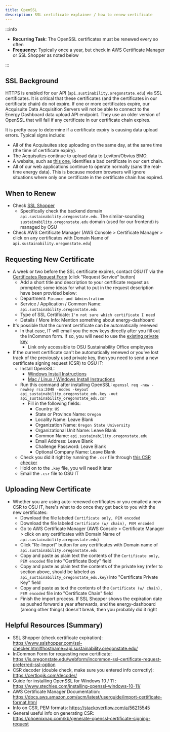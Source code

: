 ```yaml
---
title: OpenSSL
description: SSL certificate explainer / how to renew certificate
---
```


:::info

- **Recurring Task**: The OpenSSL certificates must be renewed every so often
- **Frequency**: Typically once a year, but check in AWS Certificate Manager or SSL Shopper as noted below

:::

## SSL Background

HTTPS is enabled for our API (`api.sustinability.oregonstate.edu`) via SSL certificates. It is critical that these certificates (and the certificates in our certificate chain) do not expire. If one or more certificates expire, our Acquisuite Data Acquisition Servers will not be able to connect to the Energy Dashboard data upload API endpoint. They use an older version of OpenSSL that will fail if any certificate in our certificate chain expires.

It is pretty easy to determine if a certificate expiry is causing data upload errors. Typical signs include:

- All of the Acquisuites stop uploading on the same day, at the same time (the time of certificate expiry).
- The Acquisuites continue to upload data to Leviton/Obvius BMO.
- A website, such as [this one](https://www.sslshopper.com/ssl-checker.html#hostname=api.sustainability.oregonstate.edu/), identifies a bad certificate in our cert chain.
- All of our web applications continue to operate normally (sans the real-time energy data). This is because modern browsers will ignore situations where only one certificate in the certificate chain has expired.

## When to Renew

- Check [SSL Shopper](https://www.sslshopper.com/ssl-checker.html#hostname=api.sustainability.oregonstate.edu/)
  - Specifically check the backend domain `api.sustainability.oregonstate.edu`. The similar-sounding `sustainability.oregonstate.edu` domain (used for our frontend) is managed by OSU
- Check AWS Certificate Manager (AWS Console > Certificate Manager > click on any certificates with Domain Name of `api.sustainability.oregonstate.edu`)

## Requesting New Certificate

- A week or two before the SSL certificate expires, contact OSU IT via the [Certificates Request Form](https://oregonstate.teamdynamix.com/TDClient/1935/Portal/Requests/ServiceDet?ID=25521) (click "Request Service" button)
  - Add a short title and description to your certificate request as prompted; some ideas for what to put in the request description have been provided below:
  - Department: `Finance and Adminstration`
  - Service / Application / Common Name: `api.sustainability.oregonstate.edu`
  - Type of SSL Certificate: `I'm not sure which certificate I need`
  - Details / More Info: Mention something about energy-dashboard
- It's possible that the current certificate can be automatically renewed
  - In that case, IT will email you the new keys directly after you fill out the InCommon form. If so, you will need to use the [existing private key](https://drive.google.com/file/d/1GjjDfHcr4b3ADE1rZ9QH72joQaiH7uvM/view?usp=drive_link)
    - Link only accessible to OSU Sustainability Office employees
- If the current certificate can't be automatically renewed or you've lost track of the previously used private key, then you need to send a new certificate signing request (CSR) to OSU IT:
  - Install OpenSSL:
    - [Windows Install Instructions](https://www.stechies.com/installing-openssl-windows-10-11/)
    - [Mac / Linux / Windows Install Instructions](https://blog.devolutions.net/2020/09/tutorial-manually-installing-openssl-on-windows-linux-macos/)
  - Run this command after installing OpenSSL: `openssl req -new -newkey rsa:2048 -nodes -keyout api_sustainability_oregonstate_edu.key -out api_sustainability_oregonstate_edu.csr`
    - Fill in the following fields:
      - Country: `US`
      - State or Province Name: `Oregon`
      - Locality Name: Leave Blank
      - Organization Name: `Oregon State University`
      - Organizational Unit Name: Leave Blank
      - Common Name: `api.sustainability.oregonstate.edu`
      - Email Address: Leave Blank
      - Challenge Password: Leave Blank
      - Optional Company Name: Leave Blank
  - Check you did it right by running the `.csr` file through [this CSR checker](https://certlogik.com/decoder/)
  - Hold on to the `.key` file, you will need it later
  - Email the `.csr` file to OSU IT

## Uploading New Certificate

- Whether you are using auto-renewed certificates or you emailed a new CSR to OSU IT, here's what to do once they get back to you with the new certificates:
  - Download the file labeled `Certificate only, PEM encoded`
  - Download the file labeled `Certificate (w/ chain), PEM encoded`
  - Go to AWS Certificate Manager (AWS Console > Certificate Manager > click on any certificates with Domain Name of `api.sustainability.oregonstate.edu`)
  - Click "Re-Import" button for any certificates with Domain name of `api.sustainability.oregonstate.edu`
  - Copy and paste as plain text the contents of the `Certificate only, PEM encoded` file into "Certificate Body" field
  - Copy and paste as plain text the contents of the private key (refer to section above, should be labeled as `api_sustainability_oregonstate_edu.key`) into "Certificate Private Key" field
  - Copy and paste as text the contents of the `Certificate (w/ chain), PEM encoded` file into "Certificate Chain" field
  - Finish the import process. If SSL Shopper shows the expiration date as pushed forward a year afterwards, and the energy-dashboard (among other things) doesn't break, then you probably did it right

## Helpful Resources (Summary)

- SSL Shopper (check certificate expiration): https://www.sslshopper.com/ssl-checker.html#hostname=api.sustainability.oregonstate.edu/
- InCommon Form for requesting new certificate: https://is.oregonstate.edu/webform/incommon-ssl-certificate-request-preferred-ssl-option
- CSR decoder (double check, make sure you entered info correctly): https://certlogik.com/decoder/
- Guide for installing OpenSSL for Windows 10 / 11 : https://www.stechies.com/installing-openssl-windows-10-11/
- AWS Certificate Manager Documentation: https://docs.aws.amazon.com/acm/latest/userguide/import-certificate-format.html
- Info on CSR, PEM formats: https://stackoverflow.com/a/56215545
- General useful info on generating CSR: https://phoenixnap.com/kb/generate-openssl-certificate-signing-request
